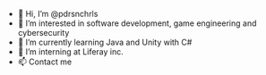 - 👋 Hi, I’m @pdrsnchrls
- 👀 I’m interested in software development, game engineering and cybersecurity
- 🌱 I’m currently learning Java and Unity with C#
- 💞️ I’m interning at Liferay inc.
- 📫 Contact me

<!---
pdrsnchrls/pdrsnchrls is a ✨ special ✨ repository because its `README.md` (this file) appears on your GitHub profile.
You can click the Preview link to take a look at your changes.
--->
